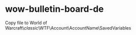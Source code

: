 # wow-bulletin-board-de
Copy file to World of Warcraft\\_classic_\\WTF\\Account\\AccountName\\SavedVariables
